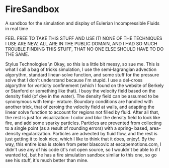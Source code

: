 FireSandbox
===========

A sandbox for the simulation and display of Eulerian Incompressible Fluids in real time

FEEL FREE TO TAKE THIS STUFF AND USE IT!
NONE OF THE TECHNIQUES I USE ARE NEW, 
ALL ARE IN THE PUBLIC DOMAIN, AND I HAD 
SO MUCH TROUBLE FINDING THIS STUFF, THAT 
NO ONE ELSE SHOULD HAVE TO DO THE SAME.

  Stylus Technologies \n
Okay, so this is a little bit messy, so sue me.
This is what I call a bag of tricks simulation, 
I use the semi-lagrangian advection algorythm, 
standard linear-solve function, and some stuff 
for the pressure solve that I don't understand
because I'm stupid. I use a del-cross algorythm
for vorticity confinement (which I found on the
website of Berkely or Stanford or something like
that). I buoy the velocity field based on the
density field (of dye in the water). The density
field can be assumed to be synonymous with temp-
erature. Boundary conditions are handled with 
another trick, that of zeroing the velocity field
at walls, and adapting the linear solve function
to account for regions not filled by fluid.
After all that, the rest is just for visualization:
I color and blur the density field to look like
fire, and add some sparky particles. Particles 
are prevented from collecting to a single point
(as a result of rounding errors) with a spring-
based, area-density regularization. Particles 
are advected by fluid flow, and the rest is 
just getting it to look nice, which I like to
think that it does, enjoy!.
By the way, this entire idea is stolen from 
peter blascovic at escapemotions.com, I didn't 
use any of his code (it's not open source, so
I wouldn't be able to if I wanted to), but he
has a fire simulation sandbox similar to this
one, so go see his stuff, it's much better 
than mine.
